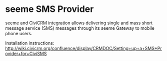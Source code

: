 seeme SMS Provider
======================

seeme and CiviCRM integration allows delivering single and mass short message service (SMS) messages through its seeme Gateway to mobile phone users.

Installation instructions: http://wiki.civicrm.org/confluence/display/CRMDOC/Setting+up+a+SMS+Provider+for+CiviSMS
